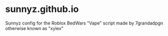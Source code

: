 # sunnyz.github.io
Sunnyz config for the Roblox BedWars "Vape" script made by 7grandadpgn otherwise known as "xylex"
